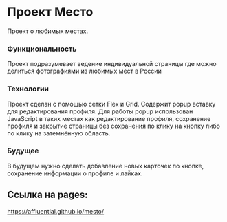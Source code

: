 # Проект Место

Проект о любимых местах.

### Функциональность

Проект подразумевает ведение индивидуальной страницы где можно делиться фотографиями из любимых мест в России

### Технологии

Проект сделан с помощью сетки Flex и Grid. Содержит popup вставку для редактирования профиля.
Для работы popup использован JavaScript в таких местах как редактирование профиля, сохранение профиля
и закрытие страницы без сохранения по клику на кнопку либо по клику на затемнённую область.

### Будущее

В будущем нужно сделать добавление новых карточек по кнопке, сохранение информации о профиле и лайках. 


## Ссылка на pages:
https://affluential.github.io/mesto/
